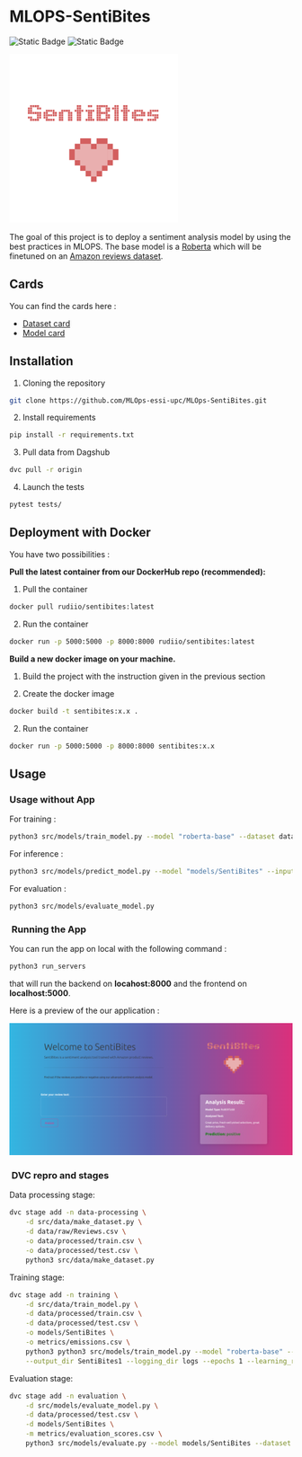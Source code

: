# MLOPS-SentiBites

![Static Badge](https://img.shields.io/badge/Language-Python-blue?logoColor=blue)
![Static Badge](https://img.shields.io/badge/Library-Transformers-yellow?logoColor=blue)

<img src="./docs/SentiB1tes.png" alt="logo" width="300"/>


The goal of this project is to deploy a sentiment analysis model by using the best practices in MLOPS.
The base model is a [Roberta](https://huggingface.co/docs/transformers/model_doc/roberta) which will be finetuned on an [Amazon reviews dataset](https://www.kaggle.com/datasets/snap/amazon-fine-food-reviews?select=Reviews.csv).

## Cards

You can find the cards here :

- [Dataset card](./docs/dataset_card.md)
- [Model card](./docs/model_card.md)

## Installation

1. Cloning the repository
```sh
git clone https://github.com/MLOps-essi-upc/MLOps-SentiBites.git
```

2. Install requirements
```sh
pip install -r requirements.txt
```

3. Pull data from Dagshub
```sh
dvc pull -r origin
```

4. Launch the tests
```sh
pytest tests/
```


## Deployment with Docker

You have two possibilities :

**Pull the latest container from our DockerHub repo (recommended):**

1. Pull the container
```sh
docker pull rudiio/sentibites:latest
```

2. Run the container
```sh
docker run -p 5000:5000 -p 8000:8000 rudiio/sentibites:latest
```

**Build a new docker image on your machine.**

1. Build the project with the instruction given in the previous section

2. Create the docker image

```sh
docker build -t sentibites:x.x .
```

2. Run the container
```sh
docker run -p 5000:5000 -p 8000:8000 sentibites:x.x
```

## Usage

### Usage without App

For training :

```sh
python3 src/models/train_model.py --model "roberta-base" --dataset data/processed --output_dir run1 --logging_dir logs --epochs 1 --learning_rate 0.001 --weight_decay 0.005
```

For inference :

```sh
python3 src/models/predict_model.py --model "models/SentiBites" --input "text"
```

For evaluation :

```sh
python3 src/models/evaluate_model.py
```

###  Running the App 

You can run the app on local with the following command :

```sh
python3 run_servers
```

that will run the backend on **locahost:8000** and the frontend on **localhost:5000**.


Here is a preview of the our application : 

<img src="./docs/frontend.png" alt="logo" width="1200" />


###  DVC repro and stages

Data processing stage:

```sh
dvc stage add -n data-processing \
    -d src/data/make_dataset.py \
    -d data/raw/Reviews.csv \
    -o data/processed/train.csv \
    -o data/processed/test.csv \
    python3 src/data/make_dataset.py
```

Training stage:

```sh
dvc stage add -n training \
    -d src/data/train_model.py \
    -d data/processed/train.csv \
    -d data/processed/test.csv \
    -o models/SentiBites \
    -o metrics/emissions.csv \
    python3 python3 src/models/train_model.py --model "roberta-base" --dataset data/processed \
    --output_dir SentiBites1 --logging_dir logs --epochs 1 --learning_rate 0.001 --weight_decay 0.005
```

Evaluation stage:

```sh
dvc stage add -n evaluation \
    -d src/models/evaluate_model.py \
    -d data/processed/test.csv \
    -d models/SentiBites \
    -m metrics/evaluation_scores.csv \
    python3 src/models/evaluate.py --model models/SentiBites --dataset data/processed \
```

